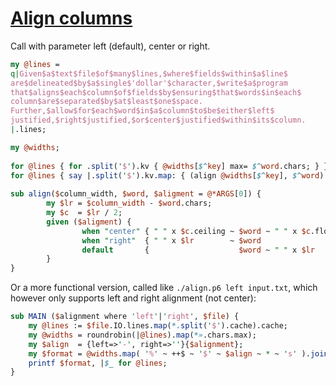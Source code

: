 [1]: https://rosettacode.org/wiki/Align_columns

# [Align columns][1]





Call with parameter left (default), center or right.

```perl
my @lines = 
q|Given$a$text$file$of$many$lines,$where$fields$within$a$line$
are$delineated$by$a$single$'dollar'$character,$write$a$program
that$aligns$each$column$of$fields$by$ensuring$that$words$in$each$
column$are$separated$by$at$least$one$space.
Further,$allow$for$each$word$in$a$column$to$be$either$left$
justified,$right$justified,$or$center$justified$within$its$column.
|.lines;

my @widths;
 
for @lines { for .split('$').kv { @widths[$^key] max= $^word.chars; } }
for @lines { say |.split('$').kv.map: { (align @widths[$^key], $^word) ~ " "; } }
 
sub align($column_width, $word, $aligment = @*ARGS[0]) {
        my $lr = $column_width - $word.chars;
        my $c  = $lr / 2;
        given ($aligment) {
                when "center" { " " x $c.ceiling ~ $word ~ " " x $c.floor }
                when "right"  { " " x $lr        ~ $word                  }
                default       {                    $word ~ " " x $lr      }
        }
}
```


Or a more functional version, called like `./align.p6 left input.txt`, which however only supports left and right alignment (not center):

```perl
sub MAIN ($alignment where 'left'|'right', $file) {
    my @lines := $file.IO.lines.map(*.split('$').cache).cache;
    my @widths = roundrobin(|@lines).map(*».chars.max);
    my $align  = {left=>'-', right=>''}{$alignment};
    my $format = @widths.map( '%' ~ ++$ ~ '$' ~ $align ~ * ~ 's' ).join(' ') ~ "\n";
    printf $format, |$_ for @lines;
}
```
